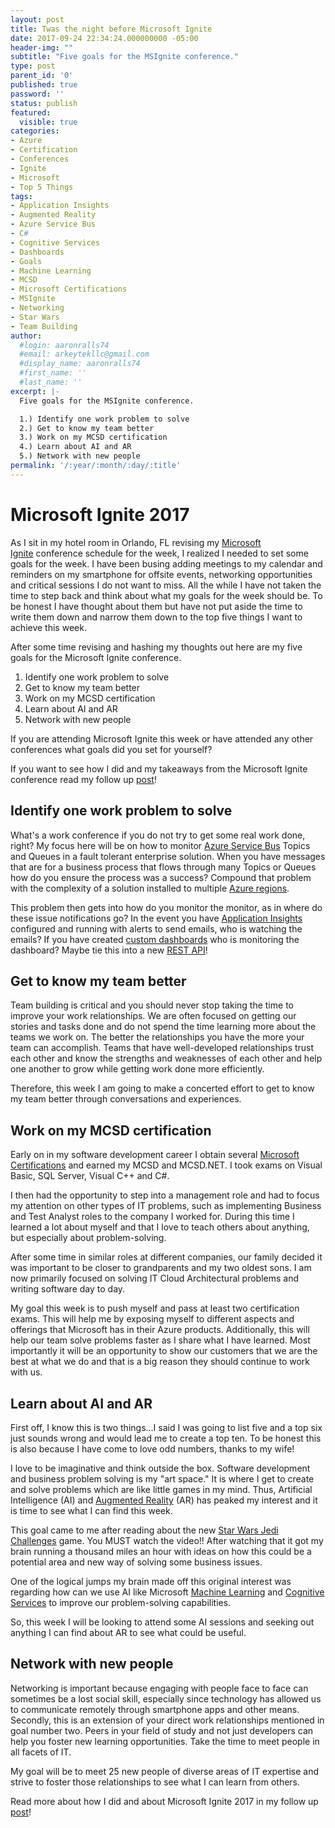 ```yaml
---
layout: post
title: Twas the night before Microsoft Ignite
date: 2017-09-24 22:34:24.000000000 -05:00
header-img: ""
subtitle: "Five goals for the MSIgnite conference."
type: post
parent_id: '0'
published: true
password: ''
status: publish
featured: 
  visible: true
categories:
- Azure
- Certification
- Conferences
- Ignite
- Microsoft
- Top 5 Things
tags:
- Application Insights
- Augmented Reality
- Azure Service Bus
- C#
- Cognitive Services
- Dashboards
- Goals
- Machine Learning
- MCSD
- Microsoft Certifications
- MSIgnite
- Networking
- Star Wars
- Team Building
author:
  #login: aaronralls74
  #email: arkeytekllc@gmail.com
  #display_name: aaronralls74
  #first_name: ''
  #last_name: ''
excerpt: |-
  Five goals for the MSIgnite conference.

  1.) Identify one work problem to solve
  2.) Get to know my team better
  3.) Work on my MCSD certification
  4.) Learn about AI and AR
  5.) Network with new people
permalink: '/:year/:month/:day/:title'
---
```


<h1>Microsoft Ignite 2017</h1>
<p>As I sit in my hotel room in Orlando, FL revising my <a href="https://www.microsoft.com/en-us/ignite/default.aspx" rel="noopener">Microsoft Ignite</a> conference schedule for the week, I realized I needed to set some goals for the week. I have been busing adding meetings to my calendar and reminders on my smartphone for offsite events, networking opportunities and critical sessions I do not want to miss. All the while I have not taken the time to step back and think about what my goals for the week should be. To be honest I have thought about them but have not put aside the time to write them down and narrow them down to the top five things I want to achieve this week.</p>
<p>After some time revising and hashing my thoughts out here are my five goals for the Microsoft Ignite conference.</p>
<ol>
<li>Identify one work problem to solve</li>
<li>Get to know my team better</li>
<li>Work on my MCSD certification</li>
<li>Learn about AI and AR</li>
<li>Network with new people</li>
</ol>
<p>If you are attending Microsoft Ignite this week or have attended any other conferences what goals did you set for yourself?</p>
<p>If you want to see how I did and my takeaways from the Microsoft Ignite conference read my follow up <a href="{{ site.baseurl }}/2017/10/06/microsoft-ignite-review/">post</a>!</p>
<h2>Identify one work problem to solve</h2>
<p>What's a work conference if you do not try to get some real work done, right? My focus here will be on how to monitor <a href="https://azure.microsoft.com/en-us/services/service-bus/" rel="noopener">Azure Service Bus</a> Topics and Queues in a fault tolerant enterprise solution. When you have messages that are for a business process that flows through many Topics or Queues how do you ensure the process was a success? Compound that problem with the complexity of a solution installed to multiple <a href="https://azure.microsoft.com/en-us/regions/" rel="noopener">Azure regions</a>.</p>
<p>This problem then gets into how do you monitor the monitor, as in where do these issue notifications go? In the event you have <a href="https://azure.microsoft.com/en-us/services/application-insights/" rel="noopener">Application Insights</a> configured and running with alerts to send emails, who is watching the emails? If you have created <a href="https://channel9.msdn.com/Blogs/trevor-cloud/azure-portal-dashboards" rel="noopener">custom dashboards</a> who is monitoring the dashboard? Maybe tie this into a new <a href="{{ site.baseurl }}/2017/10/17/designing-a-professional-rest-api-example-using-c-asp-net-core/">REST API</a>!</p>
<h2>Get to know my team better</h2>
<p>Team building is critical and you should never stop taking the time to improve your work relationships. We are often focused on getting our stories and tasks done and do not spend the time learning more about the teams we work on. The better the relationships you have the more your team can accomplish. Teams that have well-developed relationships trust each other and know the strengths and weaknesses of each other and help one another to grow while getting work done more efficiently.</p>
<p>Therefore, this week I am going to make a concerted effort to get to know my team better through conversations and experiences.</p>
<h2>Work on my MCSD certification</h2>
<p>Early on in my software development career I obtain several <a href="https://www.microsoft.com/en-us/learning/certification-overview.aspx" rel="noopener">Microsoft Certifications</a> and earned my MCSD and MCSD.NET. I took exams on Visual Basic, SQL Server, Visual C++ and C#.</p>
<p>I then had the opportunity to step into a management role and had to focus my attention on other types of IT problems, such as implementing Business and Test Analyst roles to the company I worked for. During this time I learned a lot about myself and that I love to teach others about anything, but especially about problem-solving.</p>
<p>After some time in similar roles at different companies, our family decided it was important to be closer to grandparents and my two oldest sons. I am now primarily focused on solving IT Cloud Architectural problems and writing software day to day.</p>
<p>My goal this week is to push myself and pass at least two certification exams. This will help me by exposing myself to different aspects and offerings that Microsoft has in their Azure products. Additionally, this will help our team solve problems faster as I share what I have learned. Most importantly it will be an opportunity to show our customers that we are the best at what we do and that is a big reason they should continue to work with us.</p>
<h2>Learn about AI and AR</h2>
<p>First off, I know this is two things...I said I was going to list five and a top six just sounds wrong and would lead me to create a top ten. To be honest this is also because I have come to love odd numbers, thanks to my wife!</p>
<p>I love to be imaginative and think outside the box. Software development and business problem solving is my "art space." It is where I get to create and solve problems which are like little games in my mind. Thus, Artificial Intelligence (AI) and <a href="https://en.wikipedia.org/wiki/Augmented_reality" rel="noopener">Augmented Reality</a> (AR) has peaked my interest and it is time to see what I can find this week.</p>
<p>This goal came to me after reading about the new <a href="https://www.youtube.com/watch?v=NwD3t_mlRbU" rel="noopener">Star Wars Jedi Challenges</a> game. You MUST watch the video!! After watching that it got my brain running a thousand miles an hour with ideas on how this could be a potential area and new way of solving some business issues.</p>
<p>One of the logical jumps my brain made off this original interest was regarding how can we use AI like Microsoft <a href="https://azure.microsoft.com/en-us/services/machine-learning/" rel="noopener">Machine Learning</a> and <a href="https://azure.microsoft.com/en-us/services/cognitive-services/" rel="noopener">Cognitive Services</a> to improve our problem-solving capabilities.</p>
<p>So, this week I will be looking to attend some AI sessions and seeking out anything I can find about AR to see what could be useful.</p>
<h2>Network with new people</h2>
<p>Networking is important because engaging with people face to face can sometimes be a lost social skill, especially since technology has allowed us to communicate remotely through smartphone apps and other means. Secondly, this is an extension of your direct work relationships mentioned in goal number two. Peers in your field of study and not just developers can help you foster new learning opportunities. Take the time to meet people in all facets of IT.</p>
<p>My goal will be to meet 25 new people of diverse areas of IT expertise and strive to foster those relationships to see what I can learn from others.</p>
<p>Read more about how I did and about Microsoft Ignite 2017 in my follow up <a href="{{ site.baseurl }}/2017/10/06/microsoft-ignite-review/">post</a>!</p>
